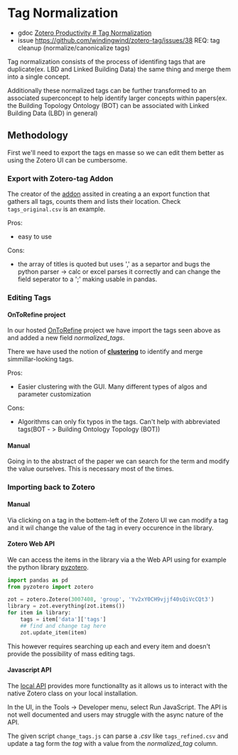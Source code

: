 # Tag Normalization

- gdoc [Zotero Productivity # Tag Normalization](https://docs.google.com/document/d/16x4FxvBpBp1rjvnkRArOTTW5ZmScOzBW9v5KT1zh4xQ/edit#heading=h.9ktxpbwgwzb)
- issue https://github.com/windingwind/zotero-tag/issues/38 REQ: tag cleanup (normalize/canonicalize tags)


Tag normalization consists of the process of identifing tags that are duplicate(ex. LBD and Linked Building Data) the same thing and merge them into a single concept.

Additionally these normalized tags can be further transformed to an associated superconcept to help identify larger concepts within papers(ex. the Building Topology Ontology (BOT) can be associated with Linked Building Data (LBD) in general) 


## Methodology
  
First we'll need to export the tags en masse so we can edit them better as using the Zotero UI can be cumbersome.

### Export with Zotero-tag Addon

The creator of the [addon](https://github.com/windingwind/zotero-tag) assited in creating a an export function that gathers all tags, counts them and lists their location. Check `tags_original.csv` is an example.

Pros:

 - easy to use

Cons:

 - the array of titles is quoted but uses ',' as a separtor and bugs the python parser -> calc or excel parses it correctly and can change the field seperator to a ';' making usable in pandas.

### Editing Tags

#### OnToRefine project

In our hosted [OnToRefine](http://refine.ontotext.com/) project we have import the tags seen above as and added a new field *normalized_tags*.

There we have used the notion of [**clustering**](https://docs.openrefine.org/technical-reference/clustering-in-depth) to identify and merge simmillar-looking tags.

Pros:

 - Easier clustering with the GUI. Many different types of algos and parameter customization

Cons:

 - Algorithms can only fix typos in the tags. Can't help with abbreviated tags(BOT - > Building Ontology Topology (BOT))

#### Manual

Going in to the abstract of the paper we can search for the term and modify the value ourselves. This is necessary most of the times.

### Importing back to Zotero

#### Manual

Via clicking on a tag in the bottem-left of the Zotero UI we can modify a tag and it wil change the value of the tag in every occurence in the library.

#### Zotero Web API

We can access the items in the library via a the Web API using for example the python library [pyzotero](https://pyzotero.readthedocs.io/en/latest/#creating-and-updating-items).

```python
import pandas as pd
from pyzotero import zotero

zot = zotero.Zotero(3007408, 'group', 'Yv2xY0CH9vjjf40sQiVcCQt3')
library = zot.everything(zot.items())
for item in library:
    tags = item['data']['tags']
    ## find and change tag here
    zot.update_item(item)
```
This however requires searching up each and every item and doesn't provide the possibility of mass editing tags.

#### Javascript API

The [local API](https://www.zotero.org/support/dev/client_coding/javascript_api) provides more functionallty as it allows us to interact with the native Zotero class on your local installation.

In the UI, in the Tools → Developer menu, select Run JavaScript. The API is not well documented and users may struggle with the async nature of the API.

The given script `change_tags.js` can parse a *.csv*
like `tags_refined.csv` and update a tag form the *tag* with a value from the *normalized_tag* column. 












